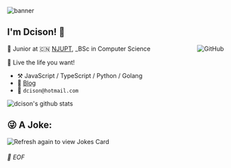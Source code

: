 ![banner](https://camo.githubusercontent.com/992babdffd8c74a1502de375fbdf7e4d54773242/68747470733a2f2f6d656469612e67697068792e636f6d2f6d656469612f53576f536b4e36447854737a71494b4571762f67697068792e676966)

## I'm Dcison! :wave:

<a href="https://github.com/dcison"><img align="right" alt="GitHub" src="https://img.shields.io/badge/dynamic/json?logo=github&label=GitHub+Followers&labelColor=282c34&color=181717&query=%24.data.totalSubs&url=https%3A%2F%2Fapi.spencerwoo.com%2Fsubstats%2F%3Fsource%3Dgithub%26queryKey%3Ddcison&longCache=true"/></a>

🍻 Junior at 🇨🇳 [NJUPT](http://www.njupt.edu.cn), _BSc in Computer Science

🎊 Live the life you want!

- :hammer_and_pick: JavaScript / TypeScript / Python / Golang
- :memo: [Blog](https://juejin.cn/user/905653311511272) 
- :email: `dcison@hotmail.com`

![dcison's github stats](https://github-readme-stats.vercel.app/api?username=dcison&theme=vue&show_icons=true)

## 😜 A Joke:

<img src="https://readme-jokes.vercel.app/api" alt="Refresh again to view Jokes Card" />

###### 💾 EOF
